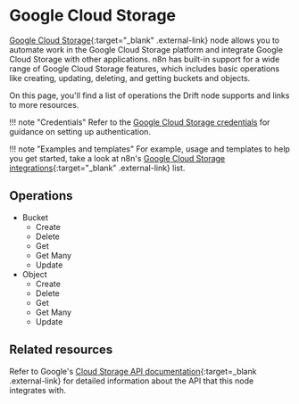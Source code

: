 # Google Cloud Storage

[Google Cloud Storage](https://cloud.google.com/storage){:target="_blank" .external-link} node allows you to automate work in the Google Cloud Storage platform and integrate Google Cloud Storage with other applications. n8n has built-in support for a wide range of Google Cloud Storage features, which includes basic operations like creating, updating, deleting, and getting buckets and objects. 

On this page, you'll find a list of operations the Drift node supports and links to more resources.

!!! note "Credentials"
    Refer to the [Google Cloud Storage credentials](https://docs.n8n.io/integrations/builtin/credentials/google/) for guidance on setting up authentication. 

!!! note "Examples and templates"
    For example, usage and templates to help you get started, take a look at n8n's [Google Cloud Storage integrations](https://n8n.io/integrations/google-cloud-storage/){:target="_blank" .external-link} list.

## Operations

* Bucket
	* Create
	* Delete
	* Get
	* Get Many
	* Update
* Object
	* Create
	* Delete
	* Get
	* Get Many
	* Update

## Related resources

Refer to Google's [Cloud Storage API documentation](https://cloud.google.com/storage/docs/apis){:target=_blank .external-link} for detailed information about the API that this node integrates with.
